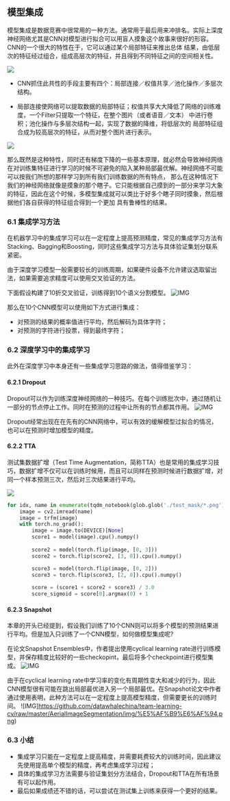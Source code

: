 ## 模型集成

模型集成是数据竞赛中很常用的一种方法。通常用于最后用来冲排名。实际上深度神经网络尤其是CNN对模型进行拟合可以用盲人摸象这个故事来很好的形容。CNN的一个很大的特性在于，它可以通过某个局部特征来推出总体
结果，由低层次的特征经过组合，组成高层次的特征，并且得到不同特征之间的空间相关性。

![](https://pic4.zhimg.com/80/v2-8555de443211e31f6e3967fe0fab83b3_720w.png)

* CNN抓住此共性的手段主要有四个：局部连接／权值共享／池化操作／多层次结构。

* 局部连接使网络可以提取数据的局部特征；权值共享大大降低了网络的训练难度，一个Filter只提取一个特征，在整个图片（或者语音／文本） 中进行卷积；池化操作与多层次结构一起，实现了数据的降维，将低层次的
局部特征组合成为较高层次的特征，从而对整个图片进行表示。

![](https://pic4.zhimg.com/80/v2-27961b1ce1d39d970fae7e40fd99edf3_720w.png)

那么既然是这种特性，同时还有梯度下降的一些基本原理，就必然会导致神经网络在对训练集特征进行学习的时候不可避免的陷入某种局部最优解。神经网络不可能可以按我们所想的那样学习到所有我们训练数据的所有特点，
那么在这种情况下我们的神经网络就像是摸象的那个瞎子。它只能根据自己摸到的一部分来学习大象的特征，因此在这个时候，多模型集成就可以类比于好多个瞎子同时摸象，然后根据他们各自获得的特征组合得到一个更加
具有鲁棒性的结果。

### 6.1 集成学习方法

在机器学习中的集成学习可以在一定程度上提高预测精度，常见的集成学习方法有Stacking、Bagging和Boosting，同时这些集成学习方法与具体验证集划分联系紧密。

由于深度学习模型一般需要较长的训练周期，如果硬件设备不允许建议选取留出法，如果需要追求精度可以使用交叉验证的方法。

下面假设构建了10折交叉验证，训练得到10个语义分割模型。
![IMG](img/交叉验证.png)

那么在10个CNN模型可以使用如下方式进行集成：

- 对预测的结果的概率值进行平均，然后解码为具体字符；
- 对预测的字符进行投票，得到最终字符；

### 6.2 深度学习中的集成学习

此外在深度学习中本身还有一些集成学习思路的做法，值得借鉴学习：          

#### 6.2.1 Dropout

Dropout可以作为训练深度神经网络的一种技巧。在每个训练批次中，通过随机让一部分的节点停止工作。同时在预测的过程中让所有的节点都其作用。
![IMG](https://github.com/datawhalechina/team-learning-cv/raw/master/AerialImageSegmentation/img/Droopout.png)

Dropout经常出现在在先有的CNN网络中，可以有效的缓解模型过拟合的情况，也可以在预测时增加模型的精度。

#### 6.2.2 TTA
测试集数据扩增（Test Time Augmentation，简称TTA）也是常用的集成学习技巧，数据扩增不仅可以在训练时候用，而且可以同样在预测时候进行数据扩增，对同一个样本预测三次，然后对三次结果进行平均。

![](https://github.com/datawhalechina/team-learning-cv/raw/master/AerialImageSegmentation/img/tta.png)

```python
for idx, name in enumerate(tqdm_notebook(glob.glob('./test_mask/*.png')[:])):
    image = cv2.imread(name)
    image = trfm(image)
    with torch.no_grad():
        image = image.to(DEVICE)[None]
        score1 = model(image).cpu().numpy()
        
        score2 = model(torch.flip(image, [0, 3]))
        score2 = torch.flip(score2, [3, 0]).cpu().numpy()

        score3 = model(torch.flip(image, [0, 2]))
        score3 = torch.flip(score3, [2, 0]).cpu().numpy()
        
        score = (score1 + score2 + score3) / 3.0
        score_sigmoid = score[0].argmax(0) + 1
```

#### 6.2.3 Snapshot

本章的开头已经提到，假设我们训练了10个CNN则可以将多个模型的预测结果进行平均。但是加入只训练了一个CNN模型，如何做模型集成呢?

在论文Snapshot Ensembles中，作者提出使用cyclical learning rate进行训练模型，并保存精度比较好的一些checkopint，最后将多个checkpoint进行模型集成。
![IMG](https://github.com/datawhalechina/team-learning-cv/raw/master/AerialImageSegmentation/img/Snapshot.png)
          
由于在cyclical learning rate中学习率的变化有周期性变大和减少的行为，因此CNN模型很有可能在跳出局部最优进入另一个局部最优。在Snapshot论文中作者通过使用表明，此种方法可以在一定程度上提高模型精度，但需要更长的训练时间。
![IMG]https://github.com/datawhalechina/team-learning-cv/raw/master/AerialImageSegmentation/img/%E5%AF%B9%E6%AF%94.png)    

### 6.3 小结

- 集成学习只能在一定程度上提高精度，并需要耗费较大的训练时间，因此建议先使用提高单个模型的精度，再考虑集成学习过程；
- 具体的集成学习方法需要与验证集划分方法结合，Dropout和TTA在所有场景有可以起作用。
- 最后如果成绩还不错的话，可以尝试在测试集上训练来获得一个更好的结果。
